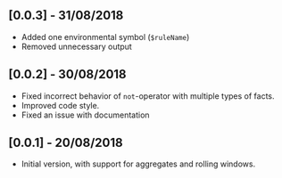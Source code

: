 ## [0.0.3] - 31/08/2018

- Added one environmental symbol (`$ruleName`)
- Removed unnecessary output

## [0.0.2] - 30/08/2018

- Fixed incorrect behavior of `not`-operator with multiple types of facts.
- Improved code style.
- Fixed an issue with documentation

## [0.0.1] - 20/08/2018

- Initial version, with support for aggregates and rolling windows.

